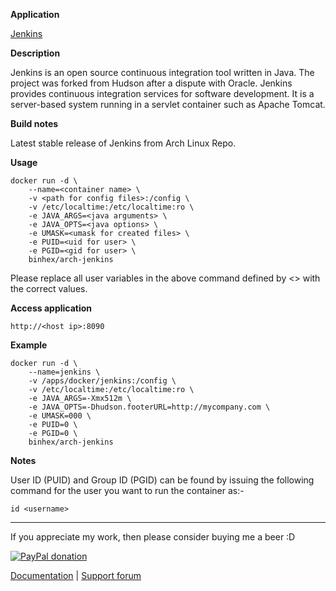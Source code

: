 **Application**

[Jenkins](https://jenkins-ci.org/)

**Description**

Jenkins is an open source continuous integration tool written in Java. The project was forked from Hudson after a dispute with Oracle. Jenkins provides continuous integration services for software development. It is a server-based system running in a servlet container such as Apache Tomcat.

**Build notes**

Latest stable release of Jenkins from Arch Linux Repo.

**Usage**
```
docker run -d \
    --name=<container name> \
    -v <path for config files>:/config \
    -v /etc/localtime:/etc/localtime:ro \
    -e JAVA_ARGS=<java arguments> \
    -e JAVA_OPTS=<java options> \
    -e UMASK=<umask for created files> \
    -e PUID=<uid for user> \
    -e PGID=<gid for user> \
    binhex/arch-jenkins
```

Please replace all user variables in the above command defined by <> with the correct values.

**Access application**

`http://<host ip>:8090`

**Example**
```
docker run -d \
    --name=jenkins \
    -v /apps/docker/jenkins:/config \
    -v /etc/localtime:/etc/localtime:ro \
    -e JAVA_ARGS=-Xmx512m \
    -e JAVA_OPTS=-Dhudson.footerURL=http://mycompany.com \
    -e UMASK=000 \
    -e PUID=0 \
    -e PGID=0 \
    binhex/arch-jenkins
```

**Notes**

User ID (PUID) and Group ID (PGID) can be found by issuing the following command for the user you want to run the container as:-

```
id <username>
```
___
If you appreciate my work, then please consider buying me a beer  :D

[![PayPal donation](https://www.paypal.com/en_US/i/btn/btn_donate_SM.gif)](https://www.paypal.com/cgi-bin/webscr?cmd=_s-xclick&hosted_button_id=MM5E27UX6AUU4)

[Documentation](https://github.com/binhex/documentation) | [Support forum](http://lime-technology.com/forum/index.php?topic=45839.0)